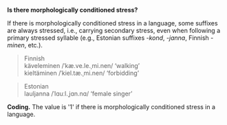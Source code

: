 **Is there morphologically conditioned stress?**

If there is morphologically conditioned stress in a language, some suffixes are always stressed, i.e., carrying secondary stress, even when following a primary stressed syllable (e.g., Estonian suffixes _-kond_, _-janna_, Finnish _-minen_, etc.).

>Finnish<br/>
>käveleminen /ˈkæ.ve.le.ˌmi.nen/ ‘walking’<br/>
>kieltäminen /ˈkiel.tæ.ˌmi.nen/ ‘forbidding’

>Estonian<br/>
>lauljanna /ˈlɑuːl.ˌjɑn.nɑ/ ‘female singer’

**Coding.** The value is '1' if there is morphologically conditioned stress in a language.
